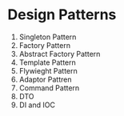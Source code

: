 
# Design Patterns


1.	Singleton Pattern
2.	Factory Pattern
3.	Abstract Factory Pattern 
3.	Template Pattern
4.	Flywieght Pattern
5. 	Adaptor Pattren
6.	Command Pattern
7.	DTO
8.	DI and IOC

